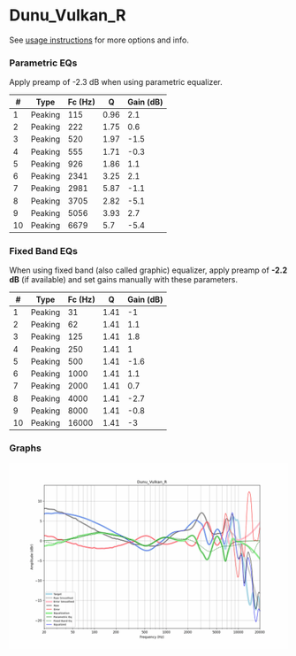 # Dunu_Vulkan_R
See [usage instructions](https://github.com/jaakkopasanen/AutoEq#usage) for more options and info.

### Parametric EQs
Apply preamp of -2.3 dB when using parametric equalizer.

|   # | Type    |   Fc (Hz) |    Q |   Gain (dB) |
|-----|---------|-----------|------|-------------|
|   1 | Peaking |       115 | 0.96 |         2.1 |
|   2 | Peaking |       222 | 1.75 |         0.6 |
|   3 | Peaking |       520 | 1.97 |        -1.5 |
|   4 | Peaking |       555 | 1.71 |        -0.3 |
|   5 | Peaking |       926 | 1.86 |         1.1 |
|   6 | Peaking |      2341 | 3.25 |         2.1 |
|   7 | Peaking |      2981 | 5.87 |        -1.1 |
|   8 | Peaking |      3705 | 2.82 |        -5.1 |
|   9 | Peaking |      5056 | 3.93 |         2.7 |
|  10 | Peaking |      6679 | 5.7  |        -5.4 |

### Fixed Band EQs
When using fixed band (also called graphic) equalizer, apply preamp of **-2.2 dB** (if available) and set gains manually with these parameters.

|   # | Type    |   Fc (Hz) |    Q |   Gain (dB) |
|-----|---------|-----------|------|-------------|
|   1 | Peaking |        31 | 1.41 |        -1   |
|   2 | Peaking |        62 | 1.41 |         1.1 |
|   3 | Peaking |       125 | 1.41 |         1.8 |
|   4 | Peaking |       250 | 1.41 |         1   |
|   5 | Peaking |       500 | 1.41 |        -1.6 |
|   6 | Peaking |      1000 | 1.41 |         1.1 |
|   7 | Peaking |      2000 | 1.41 |         0.7 |
|   8 | Peaking |      4000 | 1.41 |        -2.7 |
|   9 | Peaking |      8000 | 1.41 |        -0.8 |
|  10 | Peaking |     16000 | 1.41 |        -3   |

### Graphs
![](./Dunu_Vulkan_R.png)
